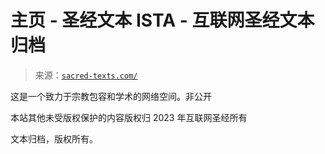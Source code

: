 <!--yml

category: 未分类

date: 2024-05-27 14:33:36

-->

# 主页 - 圣经文本 ISTA - 互联网圣经文本归档

> 来源：[`sacred-texts.com/`](https://sacred-texts.com/)

这是一个致力于宗教包容和学术的网络空间。非公开

本站其他未受版权保护的内容版权归 2023 年互联网圣经所有

文本归档，版权所有。
